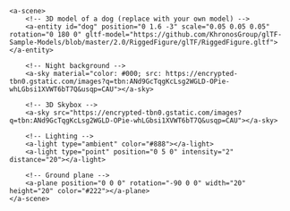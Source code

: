 <!DOCTYPE html>
<html lang="en">
<head>
    <meta charset="UTF-8">
    <meta name="viewport" content="width=device-width, initial-scale=1.0">
    <script src="https://aframe.io/releases/1.2.0/aframe.min.js"></script>
</head>
<body>

    <a-scene>
        <!-- 3D model of a dog (replace with your own model) -->
        <a-entity id="dog" position="0 1.6 -3" scale="0.05 0.05 0.05" rotation="0 180 0" gltf-model="https://github.com/KhronosGroup/glTF-Sample-Models/blob/master/2.0/RiggedFigure/glTF/RiggedFigure.gltf"></a-entity>

        <!-- Night background -->
        <a-sky material="color: #000; src: https://encrypted-tbn0.gstatic.com/images?q=tbn:ANd9GcTqgKcLsg2WGLD-OPie-whLGbsi1XVWT6bT7Q&usqp=CAU"></a-sky>

        <!-- 3D Skybox -->
        <a-sky src="https://encrypted-tbn0.gstatic.com/images?q=tbn:ANd9GcTqgKcLsg2WGLD-OPie-whLGbsi1XVWT6bT7Q&usqp=CAU"></a-sky>

        <!-- Lighting -->
        <a-light type="ambient" color="#888"></a-light>
        <a-light type="point" position="0 5 0" intensity="2" distance="20"></a-light>

        <!-- Ground plane -->
        <a-plane position="0 0 0" rotation="-90 0 0" width="20" height="20" color="#222"></a-plane>
    </a-scene>

</body>
</html>
